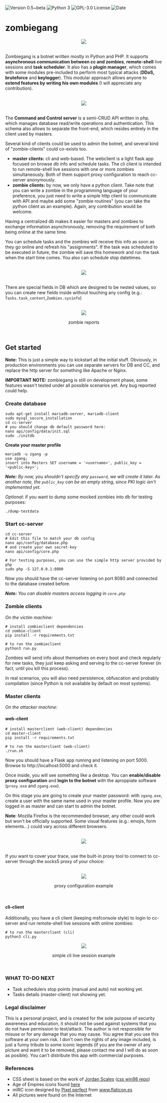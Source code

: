 ![[Version 0.5~beta](https://github.com/r3nt0n)](http://img.shields.io/badge/version-0.5~beta-orange.svg)
![[Python 3](https://github.com/r3nt0n)](http://img.shields.io/badge/python-3-blue.svg)
![[GPL-3.0 License](https://github.com/r3nt0n)](https://img.shields.io/badge/license-GPL%203.0-brightgreen.svg)
![[Date](https://github.com/r3nt0n)](http://img.shields.io/badge/date-2022-yellow.svg)


# zombiegang

<div align="center"><img src="https://github.com/r3nt0n/zombiegang/blob/master/img/intro.gif" /></div>
<br>  

Zombiegang is a botnet written mostly in Python and PHP. It supports **asynchronous communication between cc and zombies**, **remote-shell** live sessions and **task scheduler**. It also has a **plugin manager**, which comes with some modules pre-included to perform most typical attacks (**DDoS, bruteforce** and **keylogger**). This modular approach allows anyone to **extend features by writing his own modules** (I will appreciate any contribution).  

<br>
<div align="center"><img src="https://github.com/r3nt0n/zombiegang/blob/master/img/intro2.gif" /></div>  
<br>

The **Command and Control server** is a semi-CRUD API written in php, which manages database read/write operations and authentication. This schema also allows to separate the front-end, which resides entirely in the client used by masters. 

Several kind of clients could be used to admin the botnet, and several kind of "zombie-clients" could co-exists too.
+ **master clients:** cli and web-based. The webclient is a light flask app focused on browse db info and schedule tasks. The cli client is intended to run remote-shell live sessions with one or more zombies simultaneously. Both of them support proxy configuration to reach cc-server anonymously.
+ **zombie clients:** by now, we only have a python client. Take note that you can write a zombie in the programming language of your preference, you just need to write a simple http client to communicate with API and maybe add some "zombie routines" (you can take the python client as an example). Again, any contribution would be welcome.   


Having a centralized db makes it easier for masters and zombies to exchange information asynchronously, removing the requirement of both being online at the same time.

You can schedule tasks and the zombies will receive this info as soon as they go online and refresh his "assignments". If the task was scheduled to be executed in future, the zombie will save this homework and run the task when the start time comes. You also can schedule stop datetimes.

<br>
<div align="center"><img src="https://github.com/r3nt0n/zombiegang/blob/master/img/attack_example.png" /></div>
<br>  
  
There are special fields in DB which are designed to be nested values, so you can create new fields inside without touching any config (e.g.: `Tasks.task_content`,`Zombies.sysinfo`)  
  
<br>
<div align="center"><img src="https://github.com/r3nt0n/zombiegang/blob/master/img/zombies_info.gif" /><p style="font-decoration: italic;">zombie reports</p></div>  
<br>

## Get started

**Note:** This is just a simple way to kickstart all the initial stuff. Obviously, in production environments you can use separate servers for DB and CC, and replace the http server for something like Apache or Nginx.

**IMPORTANT NOTE:** zombiegang is still on development phase, some features wasn't tested under all possible scenarios yet. Any bug  reported could help.

  
### Create database
 
```
sudo apt-get install mariadb-server, mariadb-client
sudo mysql_secure_installation
cd cc-server
# you should change db default password here:
nano api/config/data/init.sql
sudo ./initdb
```
**Create your master profile**
```
mariadb -u zgang -p
use zgang;
insert into Masters SET username = '<username>', public_key = '<public-key>';
```
***Note:** By now, you shouldn't specify any `password`, we will create it later. As another note, the `public_key` can be an empty string, since PKI logic isn't implemented yet.*
  
*Optional*: if you want to dump some mocked zombies into db for testing purposes:
```
./dump-testdata
```

### Start cc-server

```
cd cc-server
# Edit this file to match your db config
nano api/config/database.php
# and create your own secret-key
nano api/config/core.php 

# For testing purposes, you can use the simple http server provided by php
sudo php -S 127.0.0.1:8080
```

Now you should have the cc-server listening on port 8080 and connected to the database created before.

***Note:** You can disable masters access logging in `core.php`*


### Zombie clients

*On the victim machine:*
```
# install zombieclient dependencies 
cd zombie-client
pip install -r requirements.txt 

# to run the zombieclient
python3 run.py
```

Zombies will send info about themselves on every boot and check regularly for new tasks, they just keep asking and serving to the cc-server forever (in fact, until you kill this process).

In real scenarios, you will also need persistence, obfuscation and probably compilation (since Python is not available by default on most systems). 

### Master clients

*On the attacker machine:*

  
  
#### web-client
```
# install masterclient (web-client) dependencies 
cd master-client
pip install -r requirements.txt 

# to run the masterclient (web-client)
./run.sh
```

Now you should have a Flask app running and listening on port 5000. Browse to http://localhost:5000 and check it.

Once inside, you will see something like a desktop. You can **enable/disable proxy configuration** and **login to the botnet** with the aproppiate software (`proxy.exe` and `zgang.exe`).

On this stage you are going to create your master password: with `zgang.exe`, create a user with the same name used in your master profile. Now you are logged in as master and can start to admin the botnet.

**Note**: Mozilla Firefox is the recommended browser, any other could work but won't be officially supported. Some visual features (e.g.: emojis, form elements...) could vary across different browsers.

<br>
<div align="center"><img src="https://github.com/r3nt0n/zombiegang/blob/master/img/menu.png" /></div>
<br>

If you want to cover your trace, use the built-in proxy tool to connect to cc-server through the socks5 proxy of your choice:

<br>
<div align="center"><img src="https://github.com/r3nt0n/zombiegang/blob/master/img/proxy_example.png" /><p style="font-decoration: italic;">proxy configuration example</p></div>
<br>

#### cli-client
Additionally, you have a cli client (keeping msfconsole style) to login to cc-server and run remote-shell live sessions with online zombies:
```
# to run the masterclient (cli)
python3 cli.py
```

<div align="center"><img src="https://github.com/r3nt0n/zombiegang/blob/master/img/master-client_cli_live_session_example.png" /><p style="font-decoration: italic;">simple cli live session example</p></div>
<br>

### WHAT TO-DO NEXT
+ Task schedulers stop points (manual and auto) not working yet.
+ Tasks details (master-client) not showing yet.



### Legal disclaimer
This is a personal project, and is created for the sole purpose of security awareness and education, it should not be used against systems that you do not have permission to test/attack. The author is not responsible for misuse or for any damage that you may cause. You agree that you use this software at your own risk. I don't own the rights of any image included, is just a funny tribute to some iconic legends (if you are the owner of any picture and want it to be removed, please contact me and I will do as soon as posible). You can't distribute this app with commercial purposes.


### References
+ CSS sheet is based on the work of <a href="https://github.com/jdan/">Jordan Scales</a> (<a href="https://github.com/jdan/98.css/blob/master/LICENSE">css win98 repo</a>)
+ Age of Empires icons found <a href="https://www.forgottenempires.net/age-of-empires-ii-definitive-edition/campaigns">here</a>
+ mIRC icon designed by <a href="https://www.flaticon.es/autores/pixel-perfect" title="Pixel perfect">Pixel perfect</a> from <a href="https://www.flaticon.es/" title="Flaticon"> www.flaticon.es  </a>
+ All pictures were found on the Internet


